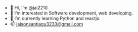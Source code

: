 - 👋 Hi, I’m @jai2210
- 👀 I’m interested in Software development, web developing.
- 🌱 I’m currently learning Python and reactjs.
- 📫 jaisonsantiagu3233@gmail.com 

<!---
jai2210/jai2210 is a ✨ special ✨ repository because its `README.md` (this file) appears on your GitHub profile.
You can click the Preview link to take a look at your changes.
--->
